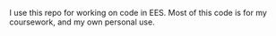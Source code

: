 I use this repo for working on code in EES. 
Most of this code is for my coursework, and my own personal use.

